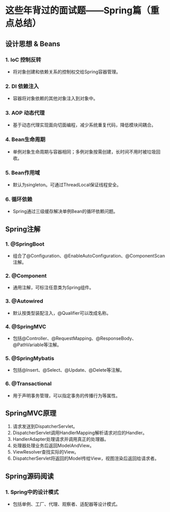 # 这些年背过的面试题——Spring篇（重点总结）

## 设计思想 & Beans

### 1. IoC 控制反转
- 将对象创建和依赖关系的控制权交给Spring容器管理。

### 2. DI 依赖注入
- 容器将对象依赖的其他对象注入到对象中。

### 3. AOP 动态代理
- 基于动态代理实现面向切面编程，减少系统重复代码，降低模块间耦合。

### 4. Bean生命周期
- 单例对象生命周期与容器相同；多例对象按需创建，长时间不用时被垃圾回收。

### 5. Bean作用域
- 默认为singleton。可通过ThreadLocal保证线程安全。

### 6. 循环依赖
- Spring通过三级缓存解决单例Bean的循环依赖问题。

## Spring注解

### 1. @SpringBoot
- 组合了@Configuration、@EnableAutoConfiguration、@ComponentScan注解。

### 2. @Component
- 通用注解，可标注任意类为Spring组件。

### 3. @Autowired
- 默认按类型装配注入，@Qualifier可以改成名称。

### 4. @SpringMVC
- 包括@Controller、@RequestMapping、@ResponseBody、@PathVariable等注解。

### 5. @SpringMybatis
- 包括@Insert、@Select、@Update、@Delete等注解。

### 6. @Transactional
- 用于声明事务管理，可以指定事务的传播行为等属性。

## SpringMVC原理

1. 请求发送到DispatcherServlet。
2. DispatcherServlet调用HandlerMapping解析请求对应的Handler。
3. HandlerAdapter处理请求并调用真正的处理器。
4. 处理器处理业务后返回ModelAndView。
5. ViewResolver查找实际的View。
6. DispatcherServlet将返回的Model传给View，视图渲染后返回给请求者。

## Spring源码阅读

### 1. Spring中的设计模式
- 包括单例、工厂、代理、观察者、适配器等设计模式。